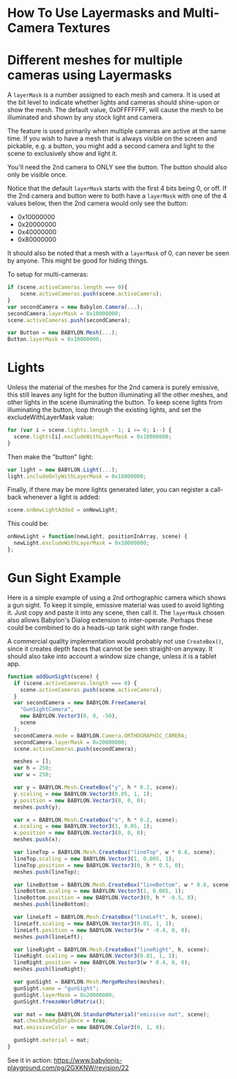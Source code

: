 # How To Use Layermasks and Multi-Camera Textures

# Different meshes for multiple cameras using Layermasks

A `layerMask` is a number assigned to each mesh and camera. It is used at the bit level to indicate whether lights and cameras should shine-upon or show the mesh. The default value, 0x0FFFFFFF, will cause the mesh to be illuminated and shown by any stock light and camera.

The feature is used primarily when multiple cameras are active at the same time. If you wish to have a mesh that is always visible on the screen and pickable, e.g. a button, you might add a second camera and light to the scene to exclusively show and light it.

You'll need the 2nd camera to ONLY see the button. The button should also only be visible once.

Notice that the default `layerMask` starts with the first 4 bits being 0, or off. If the 2nd camera and button were to both have a `layerMask` with one of the 4 values below, then the 2nd camera would only see the button:

- 0x10000000
- 0x20000000
- 0x40000000
- 0x80000000

It should also be noted that a mesh with a `layerMask` of 0, can never be seen by anyone. This might be good for hiding things.

To setup for multi-cameras:

```javascript
if (scene.activeCameras.length === 0){
    scene.activeCameras.push(scene.activeCamera);
}
var secondCamera = new Babylon.Camera(...);
secondCamera.layerMask = 0x10000000;
scene.activeCameras.push(secondCamera);

var Button = new BABYLON.Mesh(...);
Button.layerMask = 0x10000000;
```

# Lights

Unless the material of the meshes for the 2nd camera is purely emissive, this still leaves any light for the button illuminating all the other meshes, and other lights in the scene illuminating the button. To keep scene lights from illuminating the button, loop through the existing lights, and set the excludeWithLayerMask value:

```javascript
for (var i = scene.lights.length - 1; i >= 0; i--) {
  scene.lights[i].excludeWithLayerMask = 0x10000000;
}
```

Then make the "button" light:

```javascript
var light = new BABYLON.Light(...);
light.includeOnlyWithLayerMask = 0x10000000;
```

Finally, if there may be more lights generated later, you can register a call-back whenever a light is added:

```javascript
scene.onNewLightAdded = onNewLight;
```

This could be:

```javascript
onNewLight = function(newLight, positionInArray, scene) {
  newLight.excludeWithLayerMask = 0x10000000;
};
```

# Gun Sight Example

Here is a simple example of using a 2nd orthographic camera which shows a gun sight. To keep it simple, emissive material was used to avoid lighting it. Just copy and paste it into any scene, then call it. The `layerMask` chosen also allows Babylon's Dialog extension to inter-operate. Perhaps these could be combined to do a heads-up tank sight with range finder.

A commercial quality implementation would probably not use `CreateBox()`, since it creates depth faces that cannot be seen straight-on anyway. It should also take into account a window size change, unless it is a tablet app.

```javascript
function addGunSight(scene) {
  if (scene.activeCameras.length === 0) {
    scene.activeCameras.push(scene.activeCamera);
  }
  var secondCamera = new BABYLON.FreeCamera(
    "GunSightCamera",
    new BABYLON.Vector3(0, 0, -50),
    scene
  );
  secondCamera.mode = BABYLON.Camera.ORTHOGRAPHIC_CAMERA;
  secondCamera.layerMask = 0x20000000;
  scene.activeCameras.push(secondCamera);

  meshes = [];
  var h = 250;
  var w = 250;

  var y = BABYLON.Mesh.CreateBox("y", h * 0.2, scene);
  y.scaling = new BABYLON.Vector3(0.05, 1, 1);
  y.position = new BABYLON.Vector3(0, 0, 0);
  meshes.push(y);

  var x = BABYLON.Mesh.CreateBox("x", h * 0.2, scene);
  x.scaling = new BABYLON.Vector3(1, 0.05, 1);
  x.position = new BABYLON.Vector3(0, 0, 0);
  meshes.push(x);

  var lineTop = BABYLON.Mesh.CreateBox("lineTop", w * 0.8, scene);
  lineTop.scaling = new BABYLON.Vector3(1, 0.005, 1);
  lineTop.position = new BABYLON.Vector3(0, h * 0.5, 0);
  meshes.push(lineTop);

  var lineBottom = BABYLON.Mesh.CreateBox("lineBottom", w * 0.8, scene);
  lineBottom.scaling = new BABYLON.Vector3(1, 0.005, 1);
  lineBottom.position = new BABYLON.Vector3(0, h * -0.5, 0);
  meshes.push(lineBottom);

  var lineLeft = BABYLON.Mesh.CreateBox("lineLeft", h, scene);
  lineLeft.scaling = new BABYLON.Vector3(0.01, 1, 1);
  lineLeft.position = new BABYLON.Vector3(w * -0.4, 0, 0);
  meshes.push(lineLeft);

  var lineRight = BABYLON.Mesh.CreateBox("lineRight", h, scene);
  lineRight.scaling = new BABYLON.Vector3(0.01, 1, 1);
  lineRight.position = new BABYLON.Vector3(w * 0.4, 0, 0);
  meshes.push(lineRight);

  var gunSight = BABYLON.Mesh.MergeMeshes(meshes);
  gunSight.name = "gunSight";
  gunSight.layerMask = 0x20000000;
  gunSight.freezeWorldMatrix();

  var mat = new BABYLON.StandardMaterial("emissive mat", scene);
  mat.checkReadyOnlyOnce = true;
  mat.emissiveColor = new BABYLON.Color3(0, 1, 0);

  gunSight.material = mat;
}
```

See it in action: https://www.babylonjs-playground.com/pg/2GXKNW/revision/22
